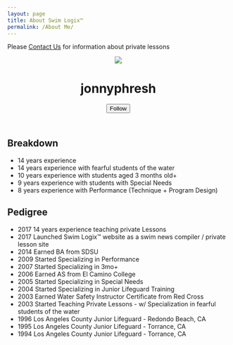 ```yaml
---
layout: page
title: About Swim Logix™
permalink: /About Me/
---
```


Please [Contact Us](https://jonnyphresh.github.io/Contact%20Us/) for information about private lessons

<header class=" _o2h6b"><div class="_o0ohn"><div class="_8gpiy _r43r5"><img class="_iv4d5" src="https://instagram.fsan1-1.fna.fbcdn.net/t51.2885-19/11809702_838503769570265_551739110_a.jpg"></div></div><div class="_de9bg"><div class="_8mm5v"><h1 class="_i572c notranslate" title="jonnyphresh">jonnyphresh</h1></div><div class="_hcch2"><span class=" _6ildf _7k49n"><button class="_ah57t _84y62 _frcv2 _rmr7s">Follow</button></span></div></div></header>

Breakdown
----------------
- 14 years experience
- 14 years experience with fearful students of the water
- 10 years experience with students aged 3 months old+
- 9 years experience with students with Special Needs
- 8 years experience with Performance (Technique + Program Design)

Pedigree
-------------
- 2017 14 years experience teaching private Lessons
- 2017 Launched Swim Logix™ website as a swim news compiler / private lesson site
- 2014 Earned BA from SDSU
- 2009 Started Specializing in Performance
- 2007 Started Specializing in 3mo+
- 2006 Earned AS from El Camino College
- 2005 Started Specializing in Special Needs
- 2004 Started Specializing in Junior Lifeguard Training
- 2003 Earned Water Safety Instructor Certificate from Red Cross
- 2003 Started Teaching Private Lessons - w/ Specialization in fearful students of the water
- 1996 Los Angeles County Junior Lifeguard - Redondo Beach, CA
- 1995 Los Angeles County Junior Lifeguard - Torrance, CA
- 1994 Los Angeles County Junior Lifeguard - Torrance, CA
